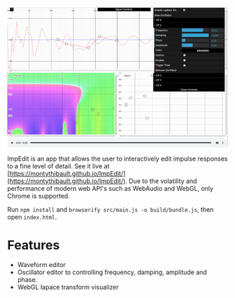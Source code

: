 <img src="screenshot.png"/>


ImpEdit is an app that allows the user to interactively edit impulse responses to a fine level of detail. See it live at [https://montythibault.github.io/ImpEdit/](https://montythibault.github.io/ImpEdit/). Due to the volatility and performance of modern web API's such as WebAudio and WebGL, only Chrome is supported.


Run `npm install` and `browserify src/main.js -o build/bundle.js`, then open `index.html`.




Features 
========

- Waveform editor
- Oscillator editor to controlling frequency, damping, amplitude and phase.
- WebGL lapace transform visualizer
